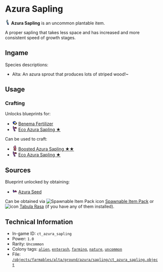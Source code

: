 # Azura Sapling

<img src="https://raw.githubusercontent.com/Ceterai/Enternia/main/objects/farmables/alta/ground/azura/sapling/icon.png" alt="Azura Sapling icon" loading="lazy" height="16px" width="auto" /> **Azura Sapling** is an uncommon plantable item.

A proper sapling that takes less space and has increased and more consistent speed of growth stages.

## Ingame

Species descriptions:

- Alta: An azura sprout that produces lots of striped wood!~

## Usage

### Crafting

Unlocks blueprints for:

- <img src="https://raw.githubusercontent.com/Ceterai/Enternia/main/items/active/alta/tools/fertilize/ct_benema_fertilizer.png" alt="Benema Fertilizer icon" loading="lazy" height="16px" width="auto" /> [Benema Fertilizer](https://ceterai.github.io/MyEnternia/Wiki/BenemaFertilizer)
- <img src="https://raw.githubusercontent.com/Ceterai/Enternia/main/objects/farmables/alta/ground/azura/eco/icon.png" alt="Eco Azura Sapling ★ icon" loading="lazy" height="16px" width="auto" /> [Eco Azura Sapling ★](https://ceterai.github.io/MyEnternia/Wiki/EcoAzuraSapling)

Can be used to craft:

- <img src="https://raw.githubusercontent.com/Ceterai/Enternia/main/objects/farmables/alta/ground/azura/boosted/icon.png" alt="Boosted Azura Sapling ★★ icon" loading="lazy" height="16px" width="auto" /> [Boosted Azura Sapling ★★](https://ceterai.github.io/MyEnternia/Wiki/BoostedAzuraSapling)
- <img src="https://raw.githubusercontent.com/Ceterai/Enternia/main/objects/farmables/alta/ground/azura/eco/icon.png" alt="Eco Azura Sapling ★ icon" loading="lazy" height="16px" width="auto" /> [Eco Azura Sapling ★](https://ceterai.github.io/MyEnternia/Wiki/EcoAzuraSapling)

## Sources

Blueprint unlocked by obtaining:

- <img src="https://raw.githubusercontent.com/Ceterai/Enternia/main/objects/farmables/alta/ground/azura/icon.png" alt="Azura Seed icon" loading="lazy" height="16px" width="auto" /> [Azura Seed](https://ceterai.github.io/MyEnternia/Wiki/AzuraSeed)

Can be obtained via <img src="https://raw.githubusercontent.com/Silverfeelin/Starbound-SpawnableItemPack/master/interface/sip/iconSmall.png" alt="Spawnable Item Pack icon" width="18" height="14"/> [Spawnable Item Pack](https://steamcommunity.com/sharedfiles/filedetails/?id=733665104) or <img src="https://steamuserimages-a.akamaihd.net/ugc/263843960696222713/3EC9A7C005541F7D577EBCB8C5736B4EFC9973D6/" alt="icon" width="8" height="12"/> [Tabula Rasa](https://community.playstarbound.com/resources/the-tabula-rasa.3222/) (if you have any of them installed).

## Technical Information

- In-game ID: `ct_azura_sapling`
- Power: `1.0`
- Rarity: `Uncommon`
- Colony tags: [`alien`](https://ceterai.github.io/MyEnternia/Wiki/Tags/Alien), [`enterash`](https://ceterai.github.io/MyEnternia/Wiki/Tags/Enterash), [`farming`](https://ceterai.github.io/MyEnternia/Wiki/Tags/Farming), [`nature`](https://ceterai.github.io/MyEnternia/Wiki/Tags/Nature), [`uncommon`](https://ceterai.github.io/MyEnternia/Wiki/Tags/Uncommon)
- File: [`/objects/farmables/alta/ground/azura/sapling/ct_azura_sapling.object`](https://github.com/Ceterai/Enternia/blob/main/objects/farmables/alta/ground/azura/sapling/ct_azura_sapling.object)
